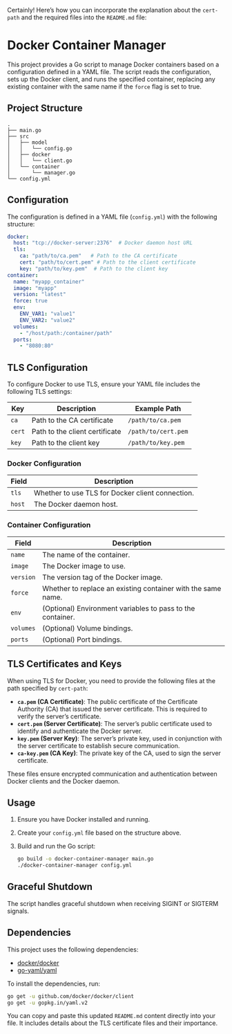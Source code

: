 Certainly! Here’s how you can incorporate the explanation about the `cert-path` and the required files into
the `README.md` file:

# Docker Container Manager

This project provides a Go script to manage Docker containers based on a configuration defined in a YAML file. The
script reads the configuration, sets up the Docker client, and runs the specified container, replacing any existing
container with the same name if the `force` flag is set to true.

## Project Structure

```
.
├── main.go
├── src
│   ├── model
│   │   └── config.go
│   ├── docker
│   │   └── client.go
│   └── container
│       └── manager.go
└── config.yml

```

## Configuration

The configuration is defined in a YAML file (`config.yml`) with the following structure:

```yaml
docker:
  host: "tcp://docker-server:2376"  # Docker daemon host URL
  tls:
    ca: "path/to/ca.pem"   # Path to the CA certificate
    cert: "path/to/cert.pem" # Path to the client certificate
    key: "path/to/key.pem"  # Path to the client key
container:
  name: "myapp_container"
  image: "myapp"
  version: "latest"
  force: true
  env:
    ENV_VAR1: "value1"
    ENV_VAR2: "value2"
  volumes:
    - "/host/path:/container/path"
  ports:
    - "8080:80"
```

## TLS Configuration

To configure Docker to use TLS, ensure your YAML file includes the following TLS settings:

| Key    | Description                    | Example Path        |
|--------|--------------------------------|---------------------|
| `ca`   | Path to the CA certificate     | `/path/to/ca.pem`   |
| `cert` | Path to the client certificate | `/path/to/cert.pem` |
| `key`  | Path to the client key         | `/path/to/key.pem`  |

### Docker Configuration

| Field  | Description                                      |
|--------|--------------------------------------------------|
| `tls`  | Whether to use TLS for Docker client connection. |
| `host` | The Docker daemon host.                          |

### Container Configuration

| Field     | Description                                                  |
|-----------|--------------------------------------------------------------|
| `name`    | The name of the container.                                   |
| `image`   | The Docker image to use.                                     |
| `version` | The version tag of the Docker image.                         |
| `force`   | Whether to replace an existing container with the same name. |
| `env`     | (Optional) Environment variables to pass to the container.   |
| `volumes` | (Optional) Volume bindings.                                  |
| `ports`   | (Optional) Port bindings.                                    |

## TLS Certificates and Keys

When using TLS for Docker, you need to provide the following files at the path specified by `cert-path`:

- **`ca.pem` (CA Certificate)**: The public certificate of the Certificate Authority (CA) that issued the server
  certificate. This is required to verify the server’s certificate.
- **`cert.pem` (Server Certificate)**: The server’s public certificate used to identify and authenticate the Docker
  server.
- **`key.pem` (Server Key)**: The server’s private key, used in conjunction with the server certificate to establish
  secure communication.
- **`ca-key.pem` (CA Key)**: The private key of the CA, used to sign the server certificate.

These files ensure encrypted communication and authentication between Docker clients and the Docker daemon.

## Usage

1. Ensure you have Docker installed and running.
2. Create your `config.yml` file based on the structure above.
3. Build and run the Go script:

    ```bash
    go build -o docker-container-manager main.go
    ./docker-container-manager config.yml
    ```

## Graceful Shutdown

The script handles graceful shutdown when receiving SIGINT or SIGTERM signals.

## Dependencies

This project uses the following dependencies:

- [docker/docker](https://github.com/docker/docker)
- [go-yaml/yaml](https://gopkg.in/yaml.v2)

To install the dependencies, run:

```bash
go get -u github.com/docker/docker/client
go get -u gopkg.in/yaml.v2
```

You can copy and paste this updated `README.md` content directly into your file. It includes details about the TLS
certificate files and their importance.
